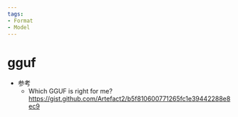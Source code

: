 ```yaml
---
tags:
- Format
- Model
---
```

# gguf

- 参考
  - Which GGUF is right for me? https://gist.github.com/Artefact2/b5f810600771265fc1e39442288e8ec9
